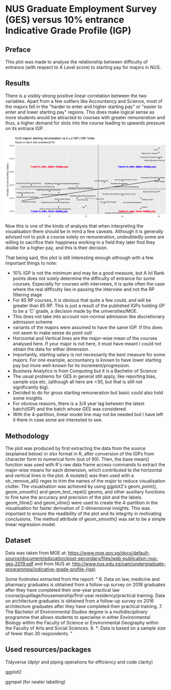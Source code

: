# NUS Graduate Employment Survey (GES) versus 10% entrance Indicative Grade Profile (IGP)

## Preface
This plot was made to analyse the relationship between difficulty of entrance (with respect to A Level score) to starting pay for majors in NUS.

## Results
There is a visibly strong positive linear correlation between the two variables. Apart from a few outliers like Accountancy and Science, most of the majors fell in the "harder to enter and higher starting pay" or "easier to enter and lower starting pay" regions. This does make logical sense as more students would be attracted to courses with greater remuneration and thus, a higher demand for slots into the course leading to upwards pressure on its entrace IGP.

![](https://github.com/junwenleong/ggplot2/blob/master/NUS%20GES%20versus%20IGP/NUSGESplot.PNG)

Now this is one of the kinds of analysis that when interpreting the visualisation there should be in mind a few caveats. Although it is generally advised not to pick a course solely on remuneration, undoubtedly some are willing to sacrifice their happiness working in a field they later find they dislike for a higher pay, and this is their decision.

That being said, this plot is still interesting enough although with a few important things to note:
- 10% IGP is not the minimum and may be a good measure, but A lvl Rank points does not solely determine the difficulty of entrance for some courses. Especially for courses with interviews, it is quite often the case where the real difficulty lies in passing the interview and not the RP filtering stage
- For 85 RP courses, it is obvious that quite a few could, and will be greater than 85 RP. This is just a result of the published IGPs holding GP to be a 'C' grade, a decision made by the universities/MOE.
- This does not take into account non-normal admission like discretionary admission scheme
- <Honour> variants of the majors were assumed to have the same IGP. If this does not seem to make sense do point out!
- Horizontal and Vertical lines are the major-wise mean of the courses analysed here. If your major is not here, it must have meant I could not obtain the data for either dimension.
- Importantly, starting salary is not necessarily the best measure for some majors. For one example, accountancy is known to have lower starting pay but more well-known for its increment/progression. 
- Business Analytics is from Computing but it is a Bachelor of Science
- The usual problems for GES in general still apply, like reporting bias, sample size etc. (although all here are >30, but that is still not significantly big).
- Decided to do for gross starting remuneration but basic could also hold some insights.
- For obvious reasons, there is a 3/4 year lag between the latest batch(IGP) and the batch whose GES was considered.
- With the 4-partition, linear model line may not be needed but I have left it there in case some are interested to see.

## Methodology
The plot was produced by first extracting the data from the source (explained below) in xlsx format in R, after conversion of the IGPs from character form to numerical form (out of 90). Then, the base mean() function was used with R's raw data frame access commands to extract the major-wise means for each dimension, which contributed to the horizontal and vertical lines in the plot. A mutate() was then used with a str_remove_all() regex to trim the names of the major to reduce visualisation clutter. The visualisation was achieved by using ggplot2's geom_point(), geom_smooth() and geom_text_repel() geoms, and other auxiliary functions to fine tune the accuracy and precision of the plot and the labels. geom_hline() and geom_vline() were used to create the 4-partition in the visualisation for faster derivation of 2-dimensional insights. This was important to ensure the readibility of the plot and its integrity in motivating conclusions. The method attribute of geom_smooth() was set to be a simple linear regression model.

## Dataset
Data was taken from MOE at: https://www.moe.gov.sg/docs/default-source/document/education/post-secondary/files/web-publication-nus-ges-2019.pdf and from NUS at: http://www.nus.edu.sg/oam/undergraduate-programmes/indicative-grade-profile-(igp)

Some footnotes extracted from the report: 
" 6. Data on law, medicine and pharmacy graduates is obtained from a follow-up survey on 2018 graduates after they have completed their
one-year practical law course/pupillage/housemanship/first-year residency/practical training. Data on architecture graduates is
obtained from a follow-up survey on 2016 architecture graduates after they have completed their practical training.
7. The Bachelor of Environmental Studies degree is a multidisciplinary programme that allows students to specialise in either
Environmental Biology within the Faculty of Science or Environmental Geography within the Faculty of Arts and Social Sciences.
8. *: Data is based on a sample size of fewer than 30 respondents. "

## Used resources/packages
Tidyverse (dplyr and piping operations for efficiency and code clarity)

ggplot2

ggrepel (for neater labelling)
